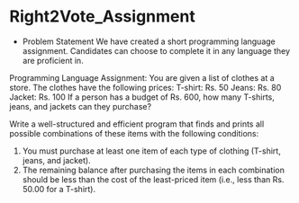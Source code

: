 # Right2Vote_Assignment

- Problem Statement
  We have created a short programming language assignment. Candidates can choose to complete it in any language they are proficient in.


Programming Language Assignment:
You are given a list of clothes at a store. The clothes have the following prices:
  T-shirt: Rs. 50
  Jeans: Rs. 80
  Jacket: Rs. 100
If a person has a budget of Rs. 600, how many T-shirts, jeans, and jackets can they purchase?


Write a well-structured and efficient program that finds and prints all possible combinations of these items with the following conditions:


  1) You must purchase at least one item of each type of clothing (T-shirt, jeans, and jacket).
  2) The remaining balance after purchasing the items in each combination should be less
than the cost of the least-priced item (i.e., less than Rs. 50.00 for a T-shirt).

